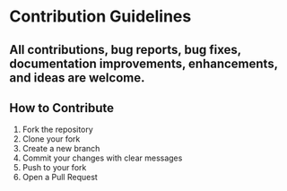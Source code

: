 # Contribution Guidelines
 ## All contributions, bug reports, bug fixes, documentation improvements, enhancements, and ideas are welcome.
 
## How to Contribute
  1. Fork the repository
  2. Clone your fork
  3. Create a new branch 
  4. Commit your changes with clear messages
  5. Push to your fork
  6. Open a Pull Request

